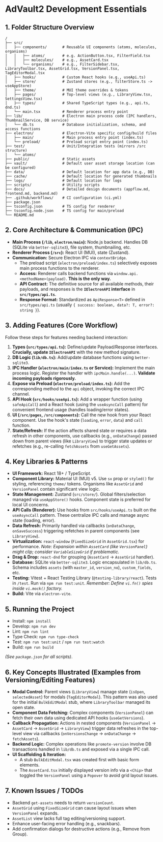 # AdVault2 Development Essentials

## 1. Folder Structure Overview

```
/  
├── src/  
│   ├── components/       # Reusable UI components (atoms, molecules, organisms)
│   │   ├── atoms/        # e.g. ActionButton.tsx, FilterField.tsx
│   │   ├── molecules/    # e.g., AssetCard.tsx
│   │   └── organisms/    # e.g., FilterSidebar.tsx, LibraryToolbar.tsx, AssetGrid.tsx, VersionPanel.tsx, TagEditorModal.tsx
│   ├── hooks/            # Custom React hooks (e.g., useApi.ts)
│   ├── store/            # Zustand stores (e.g., filterStore.ts -> useAppStore)
│   ├── theme/            # MUI theme overrides & tokens  
│   ├── pages/            # Top‑level views (e.g., LibraryView.tsx, SettingsView.tsx)
│   ├── types/            # Shared TypeScript types (e.g., api.ts, dnd.ts)
│   └── main.tsx          # Renderer process entry point
├── lib/                  # Electron main process code (IPC handlers, ThumbnailService, DB service)
│   └── db.ts             # Database initialization, schema, and access functions
├── electron/             # Electron-Vite specific config/build files  
│   ├── main/             # Main process entry point (index.ts)
│   └── preload/          # Preload script entry point (index.ts)  
├── test/                 # Unit/Integration tests (mirrors /src structure)
│   └── atoms/
├── public/               # Static assets
├── vault/                # Default user asset storage location (can be configured)
├── data/                 # Default location for app data (e.g., DB)
├── cache/                # Default location for generated thumbnails
├── logs/                 # Default location for logs
├── scripts/              # Utility scripts
├── docs/                 # Detailed design documents (appflow.md, frontend.md, backend.md)
├── .github/workflows/    # CI configuration (ci.yml)
├── package.json
├── tsconfig.json         # TS config for renderer
├── tsconfig.node.json    # TS config for main/preload
└── README.md  
```

## 2. Core Architecture & Communication (IPC)

*   **Main Process (`/lib`, `electron/main`):** Node.js backend. Handles DB (SQLite via `better-sqlite3`), file system, thumbnailing, etc.
*   **Renderer Process (`/src`):** React UI (MUI), state (Zustand).
*   **Communication:** Secure Electron IPC via `contextBridge`.
    *   The preload script (`electron/preload/index.ts`) selectively exposes main process functions to the renderer.
    *   **Access:** Renderer calls backend functions via `window.api.<methodName>(payload)`. **This is the only way.**
    *   **API Contract:** The definitive source for all available methods, their payloads, and responses is the **`IElectronAPI` interface** in **`src/types/api.ts`**.
    *   **Response Format:** Standardized as `ApiResponse<T>` defined in `src/types/api.ts` (usually `{ success: boolean, data?: T, error?: string }`).

## 3. Adding Features (Core Workflow)

Follow these steps for features needing backend interaction:

1.  **Types (`src/types/api.ts`):** Define/update Payload/Response interfaces. **Crucially, update `IElectronAPI`** with the new method signature.
2.  **DB Logic (`lib/db.ts`):** Add/update database functions using `better-sqlite3`.
3.  **IPC Handler (`electron/main/index.ts` or Service):** Implement the main process logic. Register the handler with `ipcMain.handle(...)`. **Validate incoming payloads rigorously.**
4.  **Expose via Preload (`electron/preload/index.ts`):** Add the corresponding method to the `api` object, invoking the correct IPC channel.
5.  **API Hook (`src/hooks/useApi.ts`):** Add a wrapper function (using `safeApiCall`) and a React hook (using the `useAsyncCall` pattern) for convenient frontend usage (handles loading/error states).
6.  **UI (`/src/pages`, `/src/components`):** Call the new hook from your React component. Use the hook's state (`loading`, `error`, `data`) and `call` function.
7.  **State/Refresh:** If the action affects shared state or requires a data refresh in other components, use callbacks (e.g., `onDataChange`) passed down from parent views (like `LibraryView`) to trigger state updates or refetches (e.g., re-calling `fetchAssets` from `useGetAssets`).

## 4. Key Libraries & Patterns

*   **UI Framework:** React 18+ / TypeScript.
*   **Component Library:** Material UI (MUI) v5. Use `sx` prop or `styled()` for styling, referencing `theme/` tokens. Organisms like `AssetGrid` and `VersionPanel` contain significant view logic.
*   **State Management:** Zustand (`src/store/`). Global filters/selection managed via `useAppStore()` hooks. Component state is preferred for local UI concerns.
*   **API Calls (Renderer):** Use hooks from `src/hooks/useApi.ts` built on the `useAsyncCall` pattern. These centralize IPC calls and manage async state (loading, error).
*   **Data Refresh:** Primarily handled via callbacks (`onDataChange`, `onSaveSuccess`) triggering refetches in parent components (see `LibraryView`).
*   **Virtualization:** `react-window` (`FixedSizeGrid` in `AssetGrid.tsx`) for performance. *Note: Expansion within `AssetCard` (like `VersionPanel`) might clip; consider `VariableSizeGrid` if problematic.*
*   **Drag & Drop:** `react-dnd` for grouping (`AssetCard` -> `AssetGrid` handler).
*   **Database:** SQLite via `better-sqlite3`. Logic encapsulated in `lib/db.ts`. Schema includes `assets` (with `master_id`, `version_no`), `custom_fields`, etc.
*   **Testing:** Vitest + React Testing Library (`@testing-library/react`). Tests in `/test`. Run via `npm run test:unit`. *Remember: Define `vi.fn()` spies inside `vi.mock()` factory.*
*   **Build:** Vite via `electron-vite`.

## 5. Running the Project

*   Install: `npm install`
*   Develop: `npm run dev`
*   Lint: `npm run lint`
*   Type Check: `npm run type-check`
*   Test: `npm run test:unit` / `npm run test:watch`
*   Build: `npm run build`

*(See `package.json` for all scripts)*.

## 6. Key Concepts Illustrated (Examples from Versioning/Editing Features)

*   **Modal Control:** Parent views (`LibraryView`) manage state (`isOpen`, `selectedAsset`) for modals (`TagEditorModal`). This pattern was also used for the initial `BulkEditModal` stub, where `LibraryToolbar` managed its open state.
*   **Component Data Fetching:** Complex components (`VersionPanel`) can fetch their own data using dedicated API hooks (`useGetVersions`).
*   **Callback Propagation:** Actions in nested components (`VersionPanel` -> `AssetCard` -> `AssetGrid` -> `LibraryView`) trigger data refreshes in the top-level view via callbacks (`onVersionsChange` -> `onDataChange` -> `fetchAssets`).
*   **Backend Logic:** Complex operations like `promote-version` involve DB transactions handled in `lib/db.ts` and exposed via a single IPC call.
*   **UI Scaffolding & Iteration:**
    *   A stub `BulkEditModal.tsx` was created first with basic form elements.
    *   The `AssetCard.tsx` initially displayed version info via a `<Chip>` that toggled the `VersionPanel` using a `Popover` to avoid grid layout issues.

## 7. Known Issues / TODOs

*   Backend `get-assets` needs to return `versionCount`.
*   `AssetGrid` using `FixedSizeGrid` can cause layout issues when `VersionPanel` expands.
*   `AssetList` view lacks full tag editing/versioning support.
*   Enhance user-facing error handling (e.g., snackbars).
*   Add confirmation dialogs for destructive actions (e.g., Remove from Group).

